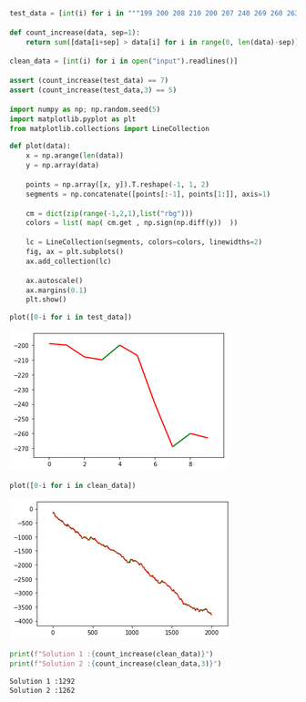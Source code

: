 ```python
test_data = [int(i) for i in """199 200 208 210 200 207 240 269 260 263""".split()]

def count_increase(data, sep=1):
    return sum([data[i+sep] > data[i] for i in range(0, len(data)-sep)])

clean_data = [int(i) for i in open("input").readlines()]

assert (count_increase(test_data) == 7)
assert (count_increase(test_data,3) == 5)

import numpy as np; np.random.seed(5)
import matplotlib.pyplot as plt
from matplotlib.collections import LineCollection
```


```python
def plot(data):
    x = np.arange(len(data))
    y = np.array(data)

    points = np.array([x, y]).T.reshape(-1, 1, 2)
    segments = np.concatenate([points[:-1], points[1:]], axis=1)

    cm = dict(zip(range(-1,2,1),list("rbg")))
    colors = list( map( cm.get , np.sign(np.diff(y))  ))

    lc = LineCollection(segments, colors=colors, linewidths=2)
    fig, ax = plt.subplots()
    ax.add_collection(lc)

    ax.autoscale()
    ax.margins(0.1)
    plt.show()
```


```python
plot([0-i for i in test_data])
```


    
![png](output_2_0.png)
    



```python
plot([0-i for i in clean_data])
```


    
![png](output_3_0.png)
    



```python
print(f"Solution 1 :{count_increase(clean_data)}")
print(f"Solution 2 :{count_increase(clean_data,3)}")
```

    Solution 1 :1292
    Solution 2 :1262
    


```python

```
